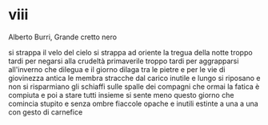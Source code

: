 # viii

Alberto Burri, Grande cretto nero

si strappa il velo del cielo
si strappa ad oriente la tregua della notte
troppo tardi per negarsi alla crudeltà primaverile
troppo tardi per aggrapparsi all'inverno che dilegua
e il giorno dilaga tra le pietre
e per le vie di giovinezza antica
le membra stracche dal carico inutile e lungo
si riposano
e non si risparmiano gli schiaffi sulle spalle dei compagni
che ormai la fatica è compiuta
e poi a stare tutti insieme si sente meno
questo giorno che comincia stupito e senza ombre
fiaccole opache e inutili
estinte a una a una
con gesto di carnefice
